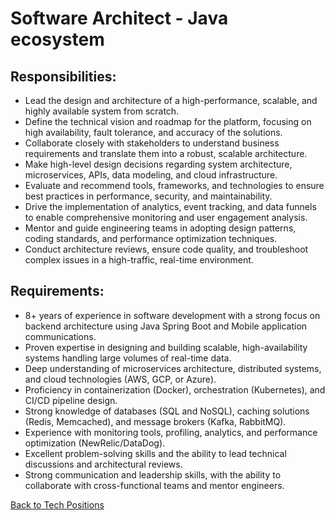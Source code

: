 # Software Architect - Java ecosystem

## Responsibilities:

* Lead the design and architecture of a high-performance, scalable, and highly available system from scratch.
* Define the technical vision and roadmap for the platform, focusing on high availability, fault tolerance, and accuracy of the solutions.
* Collaborate closely with stakeholders to understand business requirements and translate them into a robust, scalable architecture.
* Make high-level design decisions regarding system architecture, microservices, APIs, data modeling, and cloud infrastructure.
* Evaluate and recommend tools, frameworks, and technologies to ensure best practices in performance, security, and maintainability.
* Drive the implementation of analytics, event tracking, and data funnels to enable comprehensive monitoring and user engagement analysis.
* Mentor and guide engineering teams in adopting design patterns, coding standards, and performance optimization techniques.
* Conduct architecture reviews, ensure code quality, and troubleshoot complex issues in a high-traffic, real-time environment.

## Requirements:

* 8+ years of experience in software development with a strong focus on backend architecture using Java Spring Boot and Mobile application communications.
* Proven expertise in designing and building scalable, high-availability systems handling large volumes of real-time data.
* Deep understanding of microservices architecture, distributed systems, and cloud technologies (AWS, GCP, or Azure).
* Proficiency in containerization (Docker), orchestration (Kubernetes), and CI/CD pipeline design.
* Strong knowledge of databases (SQL and NoSQL), caching solutions (Redis, Memcached), and message brokers (Kafka, RabbitMQ).
* Experience with monitoring tools, profiling, analytics, and performance optimization (NewRelic/DataDog).
* Excellent problem-solving skills and the ability to lead technical discussions and architectural reviews.
* Strong communication and leadership skills, with the ability to collaborate with cross-functional teams and mentor engineers.

[Back to Tech Positions](readme.md)